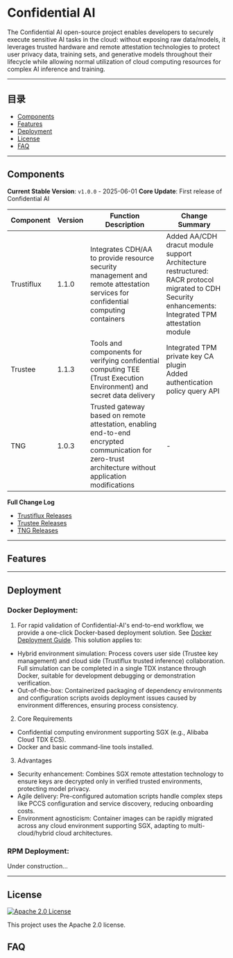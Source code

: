 # Confidential AI

The Confidential AI open-source project enables developers to securely execute sensitive AI tasks in the cloud: without exposing raw data/models, it leverages trusted hardware and remote attestation technologies to protect user privacy data, training sets, and generative models throughout their lifecycle while allowing normal utilization of cloud computing resources for complex AI inference and training.

<!-- [![CI Status](https://github.com/your-org/your-solution/actions/workflows/ci.yml/badge.svg)](https://github.com/your-org/your-solution/actions) -->
<!-- [![Docker Pulls](https://img.shields.io/docker/pulls/your-image)](https://hub.docker.com/r/your-image) -->
<!-- [![System Architecture](https://img.shields.io/badge/architecture-diagram-blueviolet)](docs/architecture.png) -->

---

## 目录

- [Components](#Components)
- [Features](#Features)
- [Deployment](#Deployment)
- [License](#许可证)
- [FAQ](#FAQ)

---

## Components

**Current Stable Version**: `v1.0.0` - 2025-06-01
**Core Update**: First release of Confidential AI

| Component   | Version | Function Description                          | Change Summary |
|-------------|---------|-----------------------------------------------|----------------|
| Trustiflux  | 1.1.0   | Integrates CDH/AA to provide resource security management and remote attestation services for confidential computing containers | Added AA/CDH dracut module support<br>Architecture restructured: RACR protocol migrated to CDH<br>Security enhancements: Integrated TPM attestation module |
| Trustee     | 1.1.3   | Tools and components for verifying confidential computing TEE (Trust Execution Environment) and secret data delivery | Integrated TPM private key CA plugin<br>Added authentication policy query API |
| TNG         | 1.0.3   | Trusted gateway based on remote attestation, enabling end-to-end encrypted communication for zero-trust architecture without application modifications | - |

**Full Change Log**

- [Trustiflux Releases](https://github.com/inclavare-containers/guest-components/releases)
- [Trustee Releases](https://github.com/openanolis/trustee/releases)
- [TNG Releases](https://github.com/inclavare-containers/TNG/releases)

---

## Features

<!-- - **Core Feature 1**: Description + Technical Highlights (e.g., Real-time inference based on TensorFlow Lite)
- **Core Feature 2**: Asynchronous task processing + Performance metrics (e.g., 10k+ requests per second)
- **Expansion Capabilities**: Plugin system/Custom module support
- **Cross-platform**: Supports Windows/Linux/macOS/Docker -->

---

## Deployment

### Docker Deployment:

1. For rapid validation of Confidential-AI's end-to-end workflow, we provide a one-click Docker-based deployment solution. See [Docker Deployment Guide](deployment/docker/README.md). This solution applies to:

- Hybrid environment simulation: Process covers user side (Trustee key management) and cloud side (Trustiflux trusted inference) collaboration. Full simulation can be completed in a single TDX instance through Docker, suitable for development debugging or demonstration verification.
- Out-of-the-box: Containerized packaging of dependency environments and configuration scripts avoids deployment issues caused by environment differences, ensuring process consistency.

2. Core Requirements

- Confidential computing environment supporting SGX (e.g., Alibaba Cloud TDX ECS).
- Docker and basic command-line tools installed.

3. Advantages

- Security enhancement: Combines SGX remote attestation technology to ensure keys are decrypted only in verified trusted environments, protecting model privacy.
- Agile delivery: Pre-configured automation scripts handle complex steps like PCCS configuration and service discovery, reducing onboarding costs.
- Environment agnosticism: Container images can be rapidly migrated across any cloud environment supporting SGX, adapting to multi-cloud/hybrid cloud architectures.

### RPM Deployment:

Under construction...

---

## License

[![Apache 2.0 License](https://img.shields.io/badge/License-Apache_2.0-blue.svg)](https://opensource.org/licenses/Apache-2.0)

This project uses the Apache 2.0 license.

## FAQ

<!-- Q: How to handle memory shortages?
A: Try adjusting the memory_limit parameter in config.yaml or use chunked processing mode

Q: Is ARM architecture supported?
A: Experimental support available from v2.1.0 -->